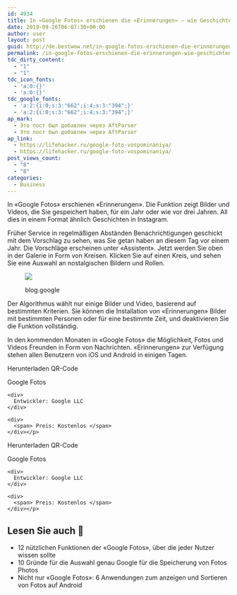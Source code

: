 ```yaml
---
id: 4934
title: In «Google Fotos» erschienen die «Erinnerungen» — wie Geschichten in Instagram, nur aus der Vergangenheit
date: 2019-09-26T06:07:30+00:00
author: user
layout: post
guid: http://de.bestwow.net/in-google-fotos-erschienen-die-erinnerungen-wie-geschichten-in-instagram-nur-aus-der-vergangenheit/
permalink: /in-google-fotos-erschienen-die-erinnerungen-wie-geschichten-in-instagram-nur-aus-der-vergangenheit/
tdc_dirty_content:
  - "1"
  - "1"
tdc_icon_fonts:
  - 'a:0:{}'
  - 'a:0:{}'
tdc_google_fonts:
  - 'a:2:{i:0;s:3:"662";i:4;s:3:"394";}'
  - 'a:2:{i:0;s:3:"662";i:4;s:3:"394";}'
ap_mark:
  - Это пост был добавлен через AftParser
  - Это пост был добавлен через AftParser
ap_link:
  - https://lifehacker.ru/google-foto-vospominaniya/
  - https://lifehacker.ru/google-foto-vospominaniya/
post_views_count:
  - "8"
  - "8"
categories:
  - Business
---
```

In «Google Fotos» erschienen «Erinnerungen». Die Funktion zeigt Bilder und Videos, die Sie gespeichert haben, für ein Jahr oder wie vor drei Jahren. All dies in einem Format ähnlich Geschichten in Instagram.

Früher Service in regelmäßigen Abständen Benachrichtigungen geschickt mit dem Vorschlag zu sehen, was Sie getan haben an diesem Tag vor einem Jahr. Die Vorschläge erscheinen unter «Assistent». Jetzt werden Sie oben in der Galerie in Form von Kreisen. Klicken Sie auf einen Kreis, und sehen Sie eine Auswahl an nostalgischen Bildern und Rollen.<figure>

![](http://de.bestwow.net/wp-content/uploads/2019/09/v-google-foto-poyavilis-vospominaniya-kak-istorii-v-instagram-tol-ko-iz-proshlogo-1.jpg) <figcaption>blog.google</figcaption></figure> 

Der Algorithmus wählt nur einige Bilder und Video, basierend auf bestimmten Kriterien. Sie können die Installation von «Erinnerungen» Bilder mit bestimmten Personen oder für eine bestimmte Zeit, und deaktivieren Sie die Funktion vollständig.

In den kommenden Monaten in «Google Fotos» die Möglichkeit, Fotos und Videos Freunden in Form von Nachrichten. «Erinnerungen» zur Verfügung stehen allen Benutzern von iOS und Android in einigen Tagen.

<div>
  <div>
  </div>
  
  <div>
  </div>
  
  <div>
    <div>
      Herunterladen <span>QR-Code </span>
    </div></p>
  </div>
  
  <div>
    <div>
      Google Fotos
    </div>
    
    <div>
      Entwickler: Google LLC
    </div>
    
    <div>
      <span> Preis: Kostenlos </span>
    </div></p>
  </div></p>
</div>

<div>
  <div>
  </div>
  
  <div>
  </div>
  
  <div>
    <div>
      Herunterladen <span>QR-Code </span>
    </div></p>
  </div>
  
  <div>
    <div>
      Google Fotos
    </div>
    
    <div>
      Entwickler: Google LLC
    </div>
    
    <div>
      <span> Preis: Kostenlos </span>
    </div></p>
  </div></p>
</div>

<div>
  <h2 class="read-also__title">
    <span>Lesen Sie auch</span> <span>🧐 </span>
  </h2>
  
  <ul class="read-also__list">
    <li>
      12 nützlichen Funktionen der «Google Fotos», über die jeder Nutzer wissen sollte
    </li>
    <li>
      10 Gründe für die Auswahl genau Google für die Speicherung von Fotos Photos
    </li>
    <li>
      Nicht nur «Google Fotos»: 6 Anwendungen zum anzeigen und Sortieren von Fotos auf Android
    </li>
  </ul>
</div>